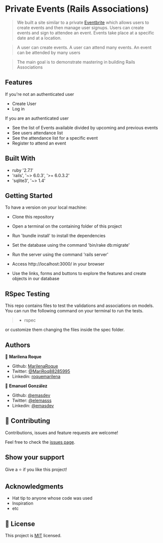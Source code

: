 # Private Events (Rails Associations)

> We built a site similar to a private [Eventbrite](https://www.eventbrite.com/) which allows users to create events and then manage user signups. Users can create events and sign to attendee an event. Events take place at a specific date and at a location.

> A user can create events. A user can attend many events. An event can be attended by many users

> The main goal is to demonstrate mastering in building Rails Associations

## Features

If you're not an authenticated user

- Create User
- Log in

If you are an authenticated user

- See the list of Events available divided by upcoming and previous events
- See users attendance list
- See the attendance list for a specific event
- Register to attend an event

## Built With

- ruby '2.7.1'
- 'rails', '~> 6.0.3', '>= 6.0.3.2'
- 'sqlite3', '~> 1.4'

## Getting Started

​To have a version on your local machine:

- Clone this repository
- Open a terminal on the containing folder of this project
- Run 'bundle install' to install the dependencies
- Set the database using the command 'bin/rake db:migrate'
- Run the server using the command 'rails server'

- Access http://localhost:3000/ in your browser

- Use the links, forms and buttons to explore the features and create objects in our database

## RSpec Testing

This repo contains files to test the validations and associations on models.
You can run the following command on your terminal to run the tests.

> - rspec

or customize them changing the files inside the spec folder.

## Authors

👤 **Marilena Roque**

- Github: [MarilenaRoque](https://github.com/MarilenaRoque)
- Twitter: [@MariRoq88285995](https://twitter.com/MariRoq88285995)
- Linkedin: [roquemarilena](https://www.linkedin.com/in/roquemarilena/)

👤 **Emanuel González**

- Github: [@emasdev](https://github.com/emasdev)
- Twitter: [@elemasss](https://twitter.com/elemass)
- Linkedin: [@emasdev](https://www.linkedin.com/in/emasdev/)

## 🤝 Contributing

Contributions, issues and feature requests are welcome!

Feel free to check the [issues page](issues/).

## Show your support

Give a ⭐️ if you like this project!

## Acknowledgments

- Hat tip to anyone whose code was used
- Inspiration
- etc

## 📝 License

This project is [MIT](lic.url) licensed.
